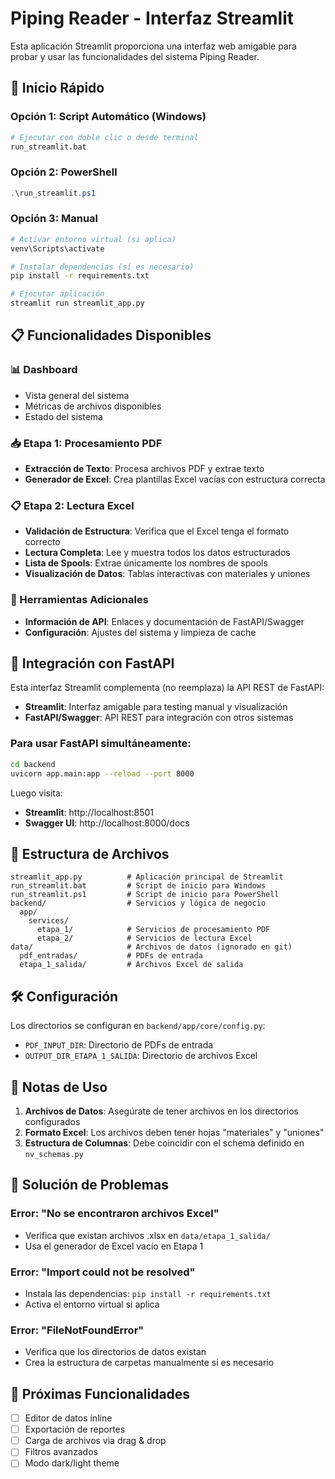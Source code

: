 # Piping Reader - Interfaz Streamlit

Esta aplicación Streamlit proporciona una interfaz web amigable para probar y usar las funcionalidades del sistema Piping Reader.

## 🚀 Inicio Rápido

### Opción 1: Script Automático (Windows)
```bash
# Ejecutar con doble clic o desde terminal
run_streamlit.bat
```

### Opción 2: PowerShell
```powershell
.\run_streamlit.ps1
```

### Opción 3: Manual
```bash
# Activar entorno virtual (si aplica)
venv\Scripts\activate

# Instalar dependencias (si es necesario)
pip install -r requirements.txt

# Ejecutar aplicación
streamlit run streamlit_app.py
```

## 📋 Funcionalidades Disponibles

### 📊 Dashboard
- Vista general del sistema
- Métricas de archivos disponibles
- Estado del sistema

### 📥 Etapa 1: Procesamiento PDF
- **Extracción de Texto**: Procesa archivos PDF y extrae texto
- **Generador de Excel**: Crea plantillas Excel vacías con estructura correcta

### 📋 Etapa 2: Lectura Excel
- **Validación de Estructura**: Verifica que el Excel tenga el formato correcto
- **Lectura Completa**: Lee y muestra todos los datos estructurados
- **Lista de Spools**: Extrae únicamente los nombres de spools
- **Visualización de Datos**: Tablas interactivas con materiales y uniones

### 🔧 Herramientas Adicionales
- **Información de API**: Enlaces y documentación de FastAPI/Swagger
- **Configuración**: Ajustes del sistema y limpieza de cache

## 🔗 Integración con FastAPI

Esta interfaz Streamlit complementa (no reemplaza) la API REST de FastAPI:

- **Streamlit**: Interfaz amigable para testing manual y visualización
- **FastAPI/Swagger**: API REST para integración con otros sistemas

### Para usar FastAPI simultáneamente:
```bash
cd backend
uvicorn app.main:app --reload --port 8000
```

Luego visita:
- **Streamlit**: http://localhost:8501
- **Swagger UI**: http://localhost:8000/docs

## 📁 Estructura de Archivos

```
streamlit_app.py          # Aplicación principal de Streamlit
run_streamlit.bat         # Script de inicio para Windows
run_streamlit.ps1         # Script de inicio para PowerShell
backend/                  # Servicios y lógica de negocio
  app/
    services/
      etapa_1/            # Servicios de procesamiento PDF
      etapa_2/            # Servicios de lectura Excel
data/                     # Archivos de datos (ignorado en git)
  pdf_entradas/           # PDFs de entrada
  etapa_1_salida/         # Archivos Excel de salida
```

## 🛠️ Configuración

Los directorios se configuran en `backend/app/core/config.py`:

- `PDF_INPUT_DIR`: Directorio de PDFs de entrada
- `OUTPUT_DIR_ETAPA_1_SALIDA`: Directorio de archivos Excel

## 📝 Notas de Uso

1. **Archivos de Datos**: Asegúrate de tener archivos en los directorios configurados
2. **Formato Excel**: Los archivos deben tener hojas "materiales" y "uniones"
3. **Estructura de Columnas**: Debe coincidir con el schema definido en `nv_schemas.py`

## 🐛 Solución de Problemas

### Error: "No se encontraron archivos Excel"
- Verifica que existan archivos .xlsx en `data/etapa_1_salida/`
- Usa el generador de Excel vacío en Etapa 1

### Error: "Import could not be resolved"
- Instala las dependencias: `pip install -r requirements.txt`
- Activa el entorno virtual si aplica

### Error: "FileNotFoundError"
- Verifica que los directorios de datos existan
- Crea la estructura de carpetas manualmente si es necesario

## 🔄 Próximas Funcionalidades

- [ ] Editor de datos inline
- [ ] Exportación de reportes
- [ ] Carga de archivos via drag & drop
- [ ] Filtros avanzados
- [ ] Modo dark/light theme
